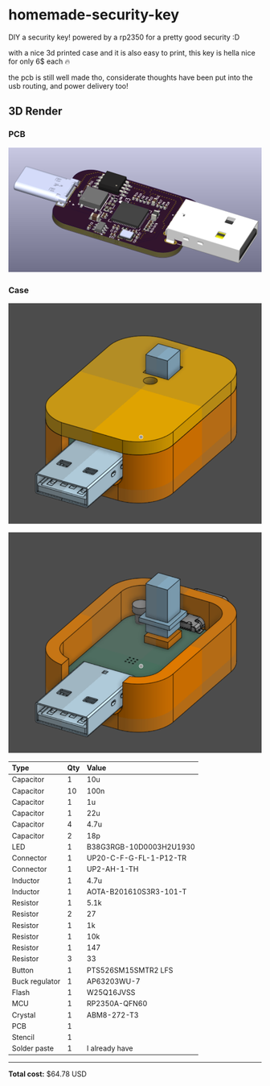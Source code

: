 # homemade-security-key

DIY a security key! powered by a rp2350 for a pretty good security :D

with a nice 3d printed case and it is also easy to print, this key is hella nice for only 6$ each 🔥

the pcb is still well made tho, considerate thoughts have been put into the usb routing, and power delivery too!

## 3D Render

### PCB

![3d render](assets/3d.png)

### Case

![case1](assets/case1.png)

![case2](assets/case2.png)


| Type | Qty | Value |
| :--- | :-- | :--- |
| Capacitor | 1 | 10u |
| Capacitor | 10 | 100n |
| Capacitor | 1 | 1u |
| Capacitor | 1 | 22u |
| Capacitor | 4 | 4.7u |
| Capacitor | 2 | 18p |
| LED | 1 | B38G3RGB-10D0003H2U1930 |
| Connector | 1 | UP20-C-F-G-FL-1-P12-TR |
| Connector | 1 | UP2-AH-1-TH |
| Inductor | 1 | 4.7u |
| Inductor | 1 | AOTA-B201610S3R3-101-T |
| Resistor | 1 | 5.1k |
| Resistor | 2 | 27 |
| Resistor | 1 | 1k |
| Resistor | 1 | 10k |
| Resistor | 1 | 147 |
| Resistor | 3 | 33 |
| Button | 1 | PTS526SM15SMTR2 LFS |
| Buck regulator | 1 | AP63203WU-7 |
| Flash | 1 | W25Q16JVSS |
| MCU | 1 | RP2350A-QFN60 |
| Crystal | 1 | ABM8-272-T3 |
| PCB | 1 | |
| Stencil | 1 | |
| Solder paste | 1 | I already have |

---
**Total cost:** $64.78 USD
